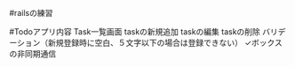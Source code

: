 #railsの練習

#Todoアプリ内容
Task一覧画面
taskの新規追加
taskの編集
taskの削除
バリデーション（新規登録時に空白、５文字以下の場合は登録できない）
✓ボックスの非同期通信





